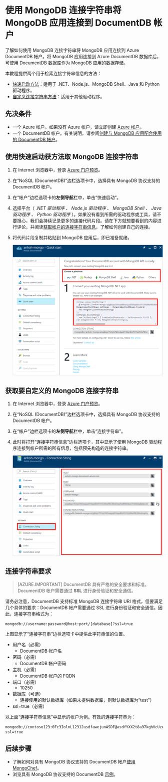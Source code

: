 <properties
    pageTitle="DocumentDB 帐户的 MongoDB 连接字符串 | Azure"
    description="了解如何使用 MongoDB 连接字符串将 MongoDB 应用连接到 Azure DocumentDB 帐户。"
    keywords="mongodb 连接字符串"
    services="documentdb"
    author="AndrewHoh"
    manager="jhubbard"
    editor=""
    documentationcenter="" />
<tags
    ms.assetid="e36f7375-9329-403b-afd1-4ab49894f75e"
    ms.service="documentdb"
    ms.workload="data-services"
    ms.tgt_pltfrm="na"
    ms.devlang="na"
    ms.topic="article"
    ms.date="11/22/2016"
    wacn.date="01/16/2017"
    ms.author="anhoh" />  


# 使用 MongoDB 连接字符串将 MongoDB 应用连接到 DocumentDB 帐户
了解如何使用 MongoDB 连接字符串将 MongoDB 应用连接到 Azure DocumentDB 帐户。将 MongoDB 应用连接到 Azure DocumentDB 数据库后，可使用 DocumentDB 数据库作为 MongoDB 应用的数据存储。

本教程提供两个用于检索连接字符串信息的方法：

- [快速启动方法](#QuickStartConnection)：适用于 .NET、Node.js、MongoDB Shell、Java 和 Python 驱动程序。
- [自定义连接字符串方法](#GetCustomConnection)：适用于其他驱动程序。

## 先决条件

- 一个 Azure 帐户。如果没有 Azure 帐户，请立即创建 [Azure 帐户](/pricing/1rmb-trial/)。
- 一个 DocumentDB 帐户。有关说明，请参阅[创建与 MongoDB 应用配合使用的 DocumentDB 帐户](/documentation/articles/documentdb-create-mongodb-account/)。

## <a id="QuickStartConnection"></a>使用快速启动获方法取 MongoDB 连接字符串
1. 在 Internet 浏览器中，登录 [Azure 门户预览](https://portal.azure.cn)。
2. 在“NoSQL \(DocumentDB\)”边栏选项卡中，选择具有 MongoDB 协议支持的 DocumentDB 帐户。
3. 在“帐户”边栏选项卡的**左侧导航**栏中，单击“快速启动”。
4. 选择平台（ *.NET 驱动程序* 、 *Node.js 驱动程序* 、 *MongoDB Shell* 、 *Java 驱动程序* 、 *Python 驱动程序* ）。如果没有看到所需的驱动程序或工具，请不要担心，我们会持续记录更多的连接代码片段。请在下方就想要看到的内容进行评论，并阅读[获取帐户的连接字符串信息](#GetCustomConnection)，了解如何创建自己的连接。
5. 将代码片段复制并粘贴到 MongoDB 应用后，即已准备就绪。

    ![“快速启动”边栏选项卡的屏幕截图](./media/documentdb-connect-mongodb-account/QuickStartBlade.png)  


## <a id="GetCustomConnection"></a>获取要自定义的 MongoDB 连接字符串
1. 在 Internet 浏览器中，登录 [Azure 门户预览](https://portal.azure.cn)。
2. 在“NoSQL \(DocumentDB\)”边栏选项卡中，选择具有 MongoDB 协议支持的 DocumentDB 帐户。
3. 在“帐户”边栏选项卡的**左侧导航**栏中，单击“连接字符串”。
4. 此时将打开“连接字符串信息”边栏选项卡，其中显示了使用 MongoDB 驱动程序连接到帐户所需的所有信息，包括预先构造的连接字符串。

    ![连接字符串边栏选项卡的屏幕截图](./media/documentdb-connect-mongodb-account/ConnectionStringBlade.png)

## <a name="connection-string-requirements"></a> 连接字符串要求
> [AZURE.IMPORTANT]
DocumentDB 具有严格的安全要求和标准。DocumentDB 帐户需要通过 **SSL** 进行身份验证和安全通信。
>
>

请务必注意，DocumentDB 支持标准 MongoDB 连接字符串 URI 格式，但要满足几个具体的要求：DocumentDB 帐户需要通过 SSL 进行身份验证和安全通信。因此，连接字符串格式为：

    mongodb://username:password@host:port/[database]?ssl=true

上图显示了“连接字符串”边栏选项卡中提供此字符串值的位置。

- 用户名（必需）
  - DocumentDB 帐户名
- 密码（必需）
  - DocumentDB 帐户密码
- 主机（必需）
  - DocumentDB 帐户的 FQDN
- 端口（必需）
  - 10250
- 数据库（可选）
  - 连接使用的默认数据库（如果未提供数据库，则默认数据库为“test”）
- ssl=true（必需）

以上面“连接字符串信息”中显示的帐户为例。有效的连接字符串为：

    mongodb://contoso123:0Fc3IolnL12312asdfawejunASDF@asdfYXX2t8a97kghVcUzcDv98hawelufhawefafnoQRGwNj2nMPL1Y9qsIr9Srdw==@anhohmongo.documents.azure.com:10250/mydatabase?ssl=true

## 后续步骤
- 了解如何对具有 MongoDB 协议支持的 DocumentDB 帐户[使用 MongoChef](/documentation/articles/documentdb-mongodb-mongochef/)。
- 浏览具有 MongoDB 协议支持的 DocumentDB [示例](/documentation/articles/documentdb-mongodb-samples/)。

<!---HONumber=Mooncake_0109_2017-->
